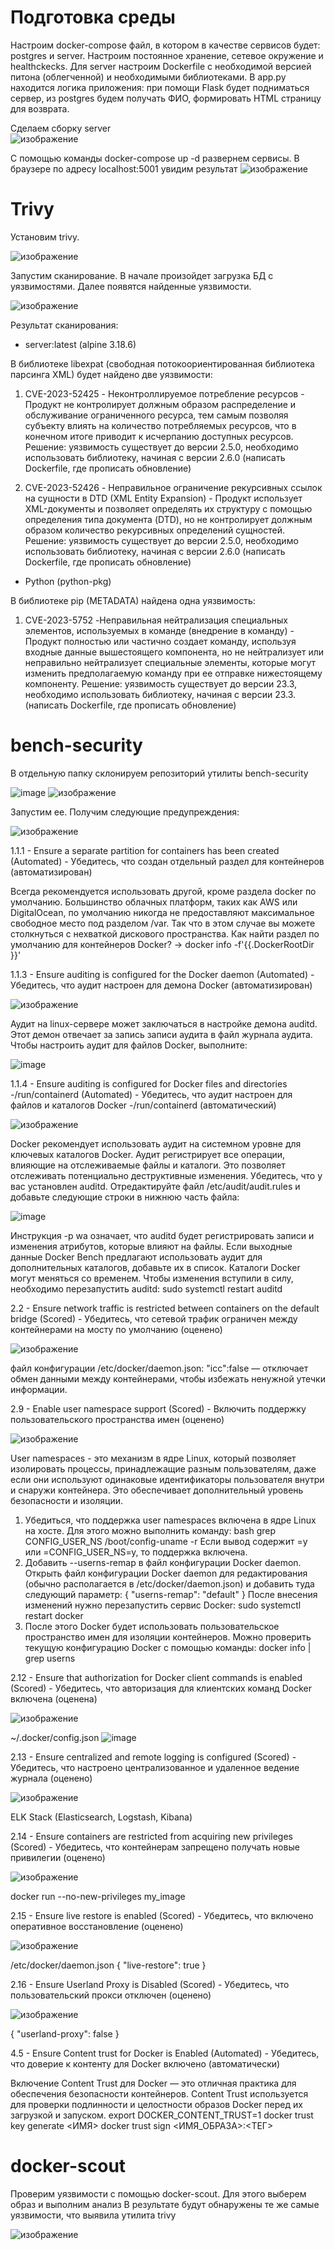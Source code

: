 # Подготовка среды

Настроим docker-compose файл, в котором в качестве сервисов будет: postgres и server. Настроим постоянное хранение, сетевое окружение и healthckecks. Для server настроим Dockerfile с необходимой версией питона (облегченной) и необходимыми библиотеками. В app.py находится логика приложения: при помощи Flask будет подниматься сервер, из postgres будем получать ФИО, формировать HTML страницу для возврата.

Сделаем сборку server  
   ![изображение](https://github.com/Murken-0/docker-vulnerabilities/assets/71382530/afd0e2d6-4036-46d3-a882-cfc2e132f39b)
   
С помощью команды docker-compose up -d развернем сервисы. В браузере по адресу localhost:5001 увидим результат
   ![изображение](https://github.com/Murken-0/docker-vulnerabilities/assets/71382530/2d07d648-0d35-474c-9c70-4fbc617e37c5)
   
# Trivy

Установим trivy.

![изображение](https://github.com/Murken-0/docker-vulnerabilities/assets/71382530/98dc1669-b475-44de-823b-af8c0b7579a0)

Запустим сканирование. В начале произойдет загрузка БД с уязвимостями. Далее появятся найденные уязвимости.

![изображение](https://github.com/Murken-0/docker-vulnerabilities/assets/71382530/58d6c87b-a8c9-4282-a4e1-2c5cc0b95458)

Результат сканирования:
- server:latest (alpine 3.18.6)
  
В библиотеке libexpat (свободная потокоориентированная библиотека парсинга XML) будет найдено две уязвимости:

1. CVE-2023-52425 - Неконтроллируемое потребление ресурсов - Продукт не контролирует должным образом распределение и обслуживание ограниченного ресурса, тем самым позволяя субъекту влиять на количество потребляемых ресурсов, что в конечном итоге приводит к исчерпанию доступных ресурсов.
Решение: уязвимость существует до версии 2.5.0, необходимо использовать библиотеку, начиная с версии 2.6.0 (написать Dockerfile, где прописать обновление)

2. CVE-2023-52426 - Неправильное ограничение рекурсивных ссылок на сущности в DTD (XML Entity Expansion) - Продукт использует XML-документы и позволяет определять их структуру с помощью определения типа документа (DTD), но не контролирует должным образом количество рекурсивных определений сущностей.
Решение: уязвимость существует до версии 2.5.0, необходимо использовать библиотеку, начиная с версии 2.6.0 (написать Dockerfile, где прописать обновление)
- Python (python-pkg)
  
В библиотеке pip (METADATA) найдена одна уязвимость:

1. CVE-2023-5752 -Неправильная нейтрализация специальных элементов, используемых в команде (внедрение в команду) - Продукт полностью или частично создает команду, используя входные данные вышестоящего компонента, но не нейтрализует или неправильно нейтрализует специальные элементы, которые могут изменить предполагаемую команду при ее отправке нижестоящему компоненту.
Решение: уязвимость существует до версии 23.3, необходимо использовать библиотеку, начиная с версии 23.3. (написать Dockerfile, где прописать обновление)

# bench-security

В отдельную папку склонируем репозиторий утилиты bench-security

![image](https://github.com/egorvozhzhov/docker-test/assets/71019753/682157ac-daa3-4ec0-a867-dd4e37762d75)
![изображение](https://github.com/Murken-0/docker-vulnerabilities/assets/71382530/aba5138a-3154-4253-bdcc-3d00e82e8cdf)

Запустим ее.
Получим следующие предупреждения:

![изображение](https://github.com/Murken-0/docker-vulnerabilities/assets/71382530/fdb90d71-5788-4639-b4df-cf14db250819)

1.1.1 - Ensure a separate partition for containers has been created (Automated) - Убедитесь, что создан отдельный раздел для контейнеров (автоматизирован)

Всегда рекомендуется использовать другой, кроме раздела docker по умолчанию. Большинство облачных платформ, таких как AWS или DigitalOcean, по умолчанию никогда не предоставляют максимальное свободное место под разделом /var.       Так что в этом случае вы можете столкнуться с нехваткой дискового пространства. 
Как найти раздел по умолчанию для контейнеров Docker? -> docker info -f'{{.DockerRootDir }}'

1.1.3 - Ensure auditing is configured for the Docker daemon (Automated) - Убедитесь, что аудит настроен для демона Docker (автоматизирован)

![изображение](https://github.com/Murken-0/docker-vulnerabilities/assets/71382530/d1fdbe81-42e1-4cc2-a1e0-4cfa4df0add1)

Аудит на linux-сервере может заключаться в настройке демона auditd. Этот демон отвечает за запись записи аудита в файл журнала аудита. Чтобы настроить аудит для файлов Docker, выполните:

![image](https://github.com/egorvozhzhov/docker-test/assets/71019753/ba844651-decd-414e-888f-1aaeb08c16de)

1.1.4 - Ensure auditing is configured for Docker files and directories -/run/containerd (Automated) - Убедитесь, что аудит настроен для файлов и каталогов Docker -/run/containerd (автоматический)

![изображение](https://github.com/Murken-0/docker-vulnerabilities/assets/71382530/7800a044-9da6-4688-a1ed-a9fb3ab7217a)

Docker рекомендует использовать аудит на системном уровне для ключевых каталогов Docker. Аудит регистрирует все операции, влияющие на отслеживаемые файлы и каталоги. Это позволяет отслеживать потенциально деструктивные изменения. Убедитесь, что у вас установлен auditd. Отредактируйте файл /etc/audit/audit.rules и добавьте следующие строки в нижнюю часть файла:

![image](https://github.com/egorvozhzhov/docker-test/assets/71019753/f9826506-1701-4899-987a-f927fcd8d700)

Инструкция -p wa означает, что auditd будет регистрировать записи и изменения атрибутов, которые влияют на файлы. Если выходные данные Docker Bench предлагают использовать аудит для дополнительных каталогов, добавьте их в список. Каталоги Docker могут меняться со временем.
Чтобы изменения вступили в силу, необходимо перезапустить auditd:
sudo systemctl restart auditd

2.2 - Ensure network traffic is restricted between containers on the default bridge (Scored) - Убедитесь, что сетевой трафик ограничен между контейнерами на мосту по умолчанию (оценено)

![изображение](https://github.com/Murken-0/docker-vulnerabilities/assets/71382530/678595bd-a8cb-44d6-abe5-75d24dd85983)

файл конфигурации /etc/docker/daemon.json:
"icc":false — отключает обмен данными между контейнерами, чтобы избежать ненужной утечки информации.

2.9 - Enable user namespace support (Scored) - Включить поддержку пользовательского пространства имен (оценено)

![изображение](https://github.com/Murken-0/docker-vulnerabilities/assets/71382530/f1cb4b3b-fc79-4b0d-8922-3f2a2bece604)

User namespaces - это механизм в ядре Linux, который позволяет изолировать процессы, принадлежащие разным пользователям, даже если они используют одинаковые идентификаторы пользователя внутри и снаружи контейнера. Это обеспечивает дополнительный уровень безопасности и изоляции.
1. Убедиться, что поддержка user namespaces включена в ядре Linux на хосте. Для этого можно выполнить команду:
bash grep CONFIG_USER_NS /boot/config-uname -r
Если вывод содержит =y или =CONFIG_USER_NS=y, то поддержка включена.
2. Добавить --userns-remap в файл конфигурации Docker daemon.
Открыть файл конфигурации Docker daemon для редактирования (обычно располагается в /etc/docker/daemon.json) и добавить туда следующий параметр:
{
  "userns-remap": "default"
}
После внесения изменений нужно перезапустить сервис Docker:
sudo systemctl restart docker
3. После этого Docker будет использовать пользовательское пространство имен для изоляции контейнеров. Можно проверить текущую конфигурацию Docker с помощью команды:
docker info | grep userns

2.12 - Ensure that authorization for Docker client commands is enabled (Scored) - Убедитесь, что авторизация для клиентских команд Docker включена (оценена)

![изображение](https://github.com/Murken-0/docker-vulnerabilities/assets/71382530/6361f391-bb9d-4014-a9d5-0644931ed389)

 ~/.docker/config.json
  ![image](https://github.com/egorvozhzhov/docker-test/assets/71019753/b1889651-e37f-4268-9f12-037fc801dec0)

2.13 - Ensure centralized and remote logging is configured (Scored) - Убедитесь, что настроено централизованное и удаленное ведение журнала (оценено)

![изображение](https://github.com/Murken-0/docker-vulnerabilities/assets/71382530/6e4ce673-d163-433f-9e58-75eb5db4fb0e)

ELK Stack (Elasticsearch, Logstash, Kibana)

2.14 - Ensure containers are restricted from acquiring new privileges (Scored) - Убедитесь, что контейнерам запрещено получать новые привилегии (оценено)

![изображение](https://github.com/Murken-0/docker-vulnerabilities/assets/71382530/a1c18c38-474d-44d8-8d20-6c27183a2f52)

docker run --no-new-privileges my_image

2.15 - Ensure live restore is enabled (Scored) - Убедитесь, что включено оперативное восстановление (оценено)

![изображение](https://github.com/Murken-0/docker-vulnerabilities/assets/71382530/e86c8dd2-af82-4127-924a-839e28c001e2)

/etc/docker/daemon.json
{
  "live-restore": true
}

2.16 - Ensure Userland Proxy is Disabled (Scored) - Убедитесь, что пользовательский прокси отключен (оценено)

![изображение](https://github.com/Murken-0/docker-vulnerabilities/assets/71382530/670a7d24-ac0c-4839-8779-6d4eb9e411ff)

{
 "userland-proxy": false
}

4.5 - Ensure Content trust for Docker is Enabled (Automated) - Убедитесь, что доверие к контенту для Docker включено (автоматически)

Включение Content Trust для Docker — это отличная практика для обеспечения безопасности контейнеров. Content Trust используется для проверки подлинности и целостности образов Docker перед их загрузкой и запуском.
export DOCKER_CONTENT_TRUST=1
docker trust key generate <ИМЯ>
docker trust sign <ИМЯ_ОБРАЗА>:<ТЕГ>

# docker-scout
Проверим уязвимости с помощью docker-scout. Для этого выберем образ и выполним анализ
В результате будут обнаружены те же самые уязвимости, что выявила утилита trivy

![изображение](https://github.com/Murken-0/docker-vulnerabilities/assets/71382530/377d99fa-6266-4c6b-b21e-f885d8f8d67a)
